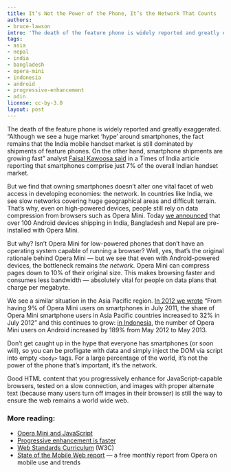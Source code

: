 ```yaml
---
title: It’s Not the Power of the Phone, It’s the Network That Counts
authors:
- bruce-lawson
intro: 'The death of the feature phone is widely reported and greatly exaggerated. “Although we see a huge market ‘hype’ around smartphones, the fact remains that the India mobile handset market is still dominated by shipments of feature phones. On the other hand, smartphone shipments are growing fast” analyst [Faisal Kawoosa said](http://articles.timesofindia.indiatimes.com/2013-04-02/telecom/38216822_1_handset-market-cybermedia-research-smartphone-shipments) in a Times of India article reporting that smartphones comprise just 7% of the overall Indian handset market.'
tags:
- asia
- nepal
- india
- bangladesh
- opera-mini
- indonesia
- android
- progressive-enhancement
- odin
license: cc-by-3.0
layout: post
---
```


The death of the feature phone is widely reported and greatly exaggerated. “Although we see a huge market ‘hype’ around smartphones, the fact remains that the India mobile handset market is still dominated by shipments of feature phones. On the other hand, smartphone shipments are growing fast” analyst [Faisal Kawoosa said][1] in a Times of India article reporting that smartphones comprise just 7% of the overall Indian handset market.

[1]: http://articles.timesofindia.indiatimes.com/2013-04-02/telecom/38216822_1_handset-market-cybermedia-research-smartphone-shipments

But we find that owning smartphones doesn’t alter one vital facet of web access in developing economies: the network. In countries like India, we see slow networks covering huge geographical areas and difficult terrain. That’s why, even on high-powered devices, people still rely on data compression from browsers such as Opera Mini. Today [we announced][2] that over 100 Android devices shipping in India, Bangladesh and Nepal are pre-installed with Opera Mini.

[2]: http://business.opera.com/press/releases/mobile/2013-09-19_2

But why? Isn’t Opera Mini for low-powered phones that don’t have an operating system capable of running a browser? Well, yes, that’s the original rationale behind Opera Mini — but we see that even with Android-powered devices, the bottleneck remains _the network_. Opera Mini can compress pages down to 10% of their original size. This makes browsing faster and consumes less bandwidth — absolutely vital for people on data plans that charge per megabyte.

We see a similar situation in the Asia Pacific region. [In 2012 we wrote][3] “From having 9% of Opera Mini users on smartphones in July 2011, the share of Opera Mini smartphone users in Asia Pacific countries increased to 32% in July 2012” and this continues to grow: [in Indonesia][4], the number of Opera Mini users on Android increased by 189% from May 2012 to May 2013.

[3]: http://business.opera.com/smw/2012/07/
[4]: http://business.opera.com/smw/2013/06/

Don’t get caught up in the hype that everyone has smartphones (or soon will), so you can be profligate with data and simply inject the DOM via script into empty `<body>` tags. For a large percentage of the world, it’s not the power of the phone that’s important, it’s the network.

Good HTML content that you progressively enhance for JavaScript-capable browsers, tested on a slow connection, and images with proper alternate text (because many users turn off images in their browser) is still the way to ensure the web remains a world wide web.

### More reading:

- [Opera Mini and JavaScript][5]
- [Progressive enhancement is faster][6]
- [Web Standards Curriculum][7] (W3C)
- [State of the Mobile Web report][8] — a free monthly report from Opera on mobile use and trends

[5]: http://dev.opera.com/articles/view/opera-mini-and-javascript/
[6]: http://jakearchibald.com/2013/progressive-enhancement-is-faster/
[7]: http://www.w3.org/community/webed/wiki/Main_Page
[8]: http://opera.com/smw
